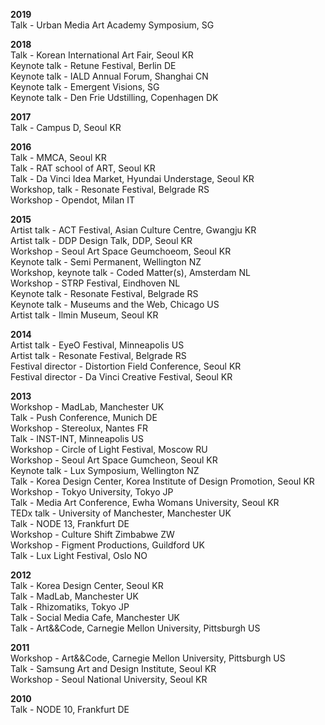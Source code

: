 **2019**  
Talk - Urban Media Art Academy Symposium, SG    

**2018**  
Talk - Korean International Art Fair, Seoul KR  
Keynote talk - Retune Festival, Berlin DE  
Keynote talk - IALD Annual Forum, Shanghai CN  
Keynote talk - Emergent Visions, SG  
Keynote talk - Den Frie Udstilling, Copenhagen DK  

**2017**  
Talk - Campus D, Seoul KR  

**2016**  
Talk - MMCA, Seoul KR  
Talk - RAT school of ART, Seoul KR  
Talk - Da Vinci Idea Market, Hyundai Understage, Seoul KR  
Workshop, talk - Resonate Festival, Belgrade RS  
Workshop - Opendot, Milan IT  

**2015**  
Artist talk - ACT Festival, Asian Culture Centre, Gwangju KR  
Artist talk - DDP Design Talk, DDP, Seoul KR  
Workshop - Seoul Art Space Geumchoeom, Seoul KR  
Keynote talk - Semi Permanent, Wellington NZ  
Workshop, keynote talk - Coded Matter(s), Amsterdam NL  
Workshop - STRP Festival, Eindhoven NL  
Keynote talk - Resonate Festival, Belgrade RS  
Keynote talk - Museums and the Web, Chicago US  
Artist talk - Ilmin Museum, Seoul KR  

**2014**  
Artist talk - EyeO Festival, Minneapolis US  
Artist talk - Resonate Festival, Belgrade RS  
Festival director - Distortion Field Conference, Seoul KR  
Festival director - Da Vinci Creative Festival, Seoul KR  

**2013**  
Workshop - MadLab, Manchester UK  
Talk - Push Conference, Munich DE  
Workshop - Stereolux, Nantes FR  
Talk - INST-INT, Minneapolis US  
Workshop - Circle of Light Festival, Moscow RU  
Workshop - Seoul Art Space Gumcheon, Seoul KR  
Keynote talk - Lux Symposium, Wellington NZ  
Talk - Korea Design Center, Korea Institute of Design Promotion, Seoul KR  
Workshop - Tokyo University, Tokyo JP  
Talk - Media Art Conference, Ewha Womans University, Seoul KR  
TEDx talk - University of Manchester, Manchester UK  
Talk - NODE 13, Frankfurt DE  
Workshop - Culture Shift Zimbabwe ZW  
Workshop - Figment Productions, Guildford UK  
Talk - Lux Light Festival, Oslo NO  

**2012**  
Talk - Korea Design Center, Seoul KR  
Talk - MadLab, Manchester UK  
Talk - Rhizomatiks, Tokyo JP  
Talk - Social Media Cafe, Manchester UK  
Talk - Art&&Code, Carnegie Mellon University, Pittsburgh US  

**2011**  
Workshop - Art&&Code, Carnegie Mellon University, Pittsburgh US  
Talk - Samsung Art and Design Institute, Seoul KR  
Workshop - Seoul National University, Seoul KR  

**2010**  
Talk - NODE 10, Frankfurt DE  
